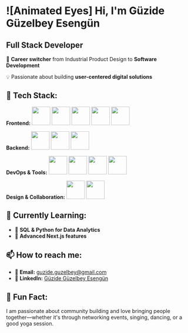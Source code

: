 # ![Animated Eyes] Hi, I'm Güzide Güzelbey Esengün  

## **Full Stack Developer** 

🔄 **Career switcher** from Industrial Product Design to **Software Development**  

💡 Passionate about building **user-centered digital solutions**


## 🚀 **Tech Stack:**  

**Frontend:** <img src="https://cdn.jsdelivr.net/gh/devicons/devicon/icons/html5/html5-original.svg" height="50"/> <img src="https://cdn.jsdelivr.net/gh/devicons/devicon/icons/css3/css3-original.svg" height="50"/> <img src="https://cdn.jsdelivr.net/gh/devicons/devicon/icons/javascript/javascript-original.svg" height="50"/> <img src="https://cdn.jsdelivr.net/gh/devicons/devicon/icons/react/react-original.svg" height="50"/> <img src="https://cdn.jsdelivr.net/gh/devicons/devicon/icons/nextjs/nextjs-original-wordmark.svg" height="50"/>  

**Backend:** <img src="https://cdn.jsdelivr.net/gh/devicons/devicon/icons/nodejs/nodejs-original.svg" height="50"/> <img src="https://cdn.jsdelivr.net/gh/devicons/devicon/icons/express/express-original-wordmark.svg" height="50"/> <img src="https://cdn.jsdelivr.net/gh/devicons/devicon/icons/mysql/mysql-original-wordmark.svg" height="50"/>  

**DevOps & Tools:** <img src="https://cdn.jsdelivr.net/gh/devicons/devicon/icons/docker/docker-original.svg" height="50"/> <img src="https://cdn.jsdelivr.net/gh/devicons/devicon/icons/git/git-original.svg" height="50"/> <img src="https://cdn.jsdelivr.net/gh/devicons/devicon/icons/github/github-original.svg" height="50"/> <img src="https://cdn.jsdelivr.net/gh/devicons/devicon/icons/jira/jira-original.svg" height="50"/>  

**Design & Collaboration:** <img src="https://cdn.jsdelivr.net/gh/devicons/devicon/icons/figma/figma-original.svg" height="50"/> <img src="https://cdn.jsdelivr.net/gh/devicons/devicon/icons/slack/slack-original.svg" height="50"/>  



## 🌱 **Currently Learning:**  
- 📌 **SQL & Python for Data Analytics**  
- 📌 **Advanced Next.js features**


## 📫 **How to reach me:**  
- 📧 **Email:** guzide.guzelbey@gmail.com  
- 🔗 **LinkedIn:** [Güzide Güzelbey Esengün](your-linkedin-url) 


## 🔎 **Fun Fact:**  
I am passionate about community building and love bringing people together—whether it's through networking events, singing, dancing, or a good yoga session. 
